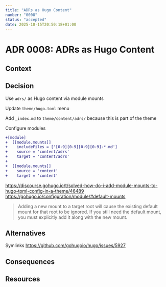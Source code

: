 ```yaml
---
title: "ADRs as Hugo Content"
number: "0008"
status: "accepted"
date: 2025-10-15T20:50:18+01:00
---
```


# ADR 0008: ADRs as Hugo Content

<!-- These documents have names that are short noun phrases. -->

## Context

<!-- This section describes the forces at play, including technological, political, social, and project local. These forces are probably in tension, and should be called out as such. The language in this section is value-neutral. It is simply describing facts. -->

## Decision

Use `adrs/` as Hugo content via module mounts

Update `theme/hugo.toml` menu

Add `_index.md` to `theme/content/adrs/` because this is part of the theme

Configure modules

```diff
+[module]
+  [[module.mounts]]
+    includeFiles = ['[0-9][0-9][0-9][0-9]-*.md']
+    source = 'content/adrs'
+    target = 'content/adrs'
+
+  [[module.mounts]]
+    source = 'content'
+    target = 'content'
```

https://discourse.gohugo.io/t/solved-how-do-i-add-module-mounts-to-hugo-toml-config-in-a-theme/46489
https://gohugo.io/configuration/module/#default-mounts
> Adding a new mount to a target root will cause the existing default mount for that root to be ignored. If you still need the default mount, you must explicitly add it along with the new mount.

## Alternatives

<!-- This section describes **considered** alternatives to the _decision_. Each _alternative_ **MUST** have a **Verdict** specifying the reason it was not choosen. -->

Symlinks
https://github.com/gohugoio/hugo/issues/5927

## Consequences

<!-- This section describes the resulting context, after applying the _decision_. All consequences should be listed here, not just the "positive" ones. A particular decision may have positive, negative, and neutral consequences, but all of them affect the team and project in the future. -->

## Resources

<!-- This section lists references, sources, or further reading recommendations that were used to form the _decision_ or provide an additional context. -->
